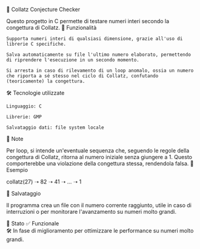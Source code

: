 🧮 Collatz Conjecture Checker

Questo progetto in C permette di testare numeri interi secondo la congettura di Collatz.
🚀 Funzionalità

    Supporta numeri interi di qualsiasi dimensione, grazie all'uso di librerie C specifiche.

    Salva automaticamente su file l'ultimo numero elaborato, permettendo di riprendere l'esecuzione in un secondo momento.

    Si arresta in caso di rilevamento di un loop anomalo, ossia un numero che riporta a sé stesso nel ciclo di Collatz, confutando (teoricamente) la congettura.

🛠️ Tecnologie utilizzate

    Linguaggio: C

    Librerie: GMP

    Salvataggio dati: file system locale

📄 Note

Per loop, si intende un'eventuale sequenza che, seguendo le regole della congettura di Collatz, ritorna al numero iniziale senza giungere a 1. Questo comporterebbe una violazione della congettura stessa, rendendola falsa.
📌 Esempio

collatz(27) ➝ 82 ➝ 41 ➝ ... ➝ 1

📁 Salvataggio

Il programma crea un file con il numero corrente raggiunto, utile in caso di interruzioni o per monitorare l'avanzamento su numeri molto grandi.  

🧪 Stato ✅ Funzionale  
🛠️ In fase di miglioramento per ottimizzare le performance su numeri molto grandi. 
